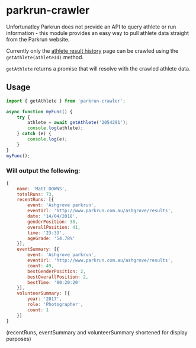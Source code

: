 # parkrun-crawler
Unfortunatley Parkrun does not provide an API to query athlete or run information - this module provides an easy way to pull athlete data straight from the Parkrun website.

Currently only the [athlete result history](http://www.parkrun.com.au/results/athleteresultshistory/?athleteNumber=2054291
) page can be crawled using the `getAthlete(athleteId)` method.

`getAthlete` returns a promise that will resolve with the crawled athlete data. 

## Usage
```js
import { getAthlete } from 'parkrun-crawler';

async function myFunc() {
    try {
        athlete = await getAthlete('2054291');
        console.log(athlete);
    } catch (e) {
        console.log(e);
    }
}
myFunc();
```
### Will output the following: 
```js
{
    name: 'Matt DOWNS',
    totalRuns: 73,
    recentRuns: [{
        event: 'Ashgrove parkrun',
        eventUrl: 'http://www.parkrun.com.au/ashgrove/results',
        date: '14/04/2018',
        genderPosition: 38,
        overallPosition: 41,
        time: '23:33',
        ageGrade: '54.78%'
    }],
    eventSummary: [{
        event: 'Ashgrove parkrun',
        eventUrl: 'http://www.parkrun.com.au/ashgrove/results',
        count: 49,
        bestGenderPosition: 2,
        bestOverallPosition: 2,
        bestTime: '00:20:20'
    }],
    volunteerSummary: [{
        year: '2017',
        role: 'Photographer',
        count: 1
    }]
}
```
(recentRuns, eventSummary and volunteerSummary shortened for display purposes)